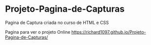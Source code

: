 # Projeto-Pagina-de-Capturas
Pagina de Captura criada no curso de HTML e CSS

Pagina para ver o projeto Online 
https://richard1097.github.io/Projeto-Pagina-de-Capturas/

